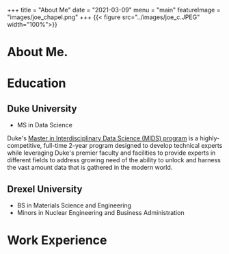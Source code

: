 +++
title = "About Me"
date = "2021-03-09"
menu = "main"
featureImage = "images/joe_chapel.png"
+++
{{< figure src="../images/joe_c.JPEG" width="100%">}}

# About Me.
 

# Education

## Duke University
* MS in Data Science

Duke's [Master in Interdisciplinary Data Science (MIDS) program](https://datascience.duke.edu/) is a highly-competitive, full-time 2-year program designed to develop technical experts while leveraging Duke's premier faculty and facilities to provide experts in different fields to address growing need of the ability to unlock and harness the vast amount data that is gathered in the modern world.


## Drexel University
* BS in Materials Science and Engineering
* Minors in Nuclear Engineering and Business Administration


# Work Experience
